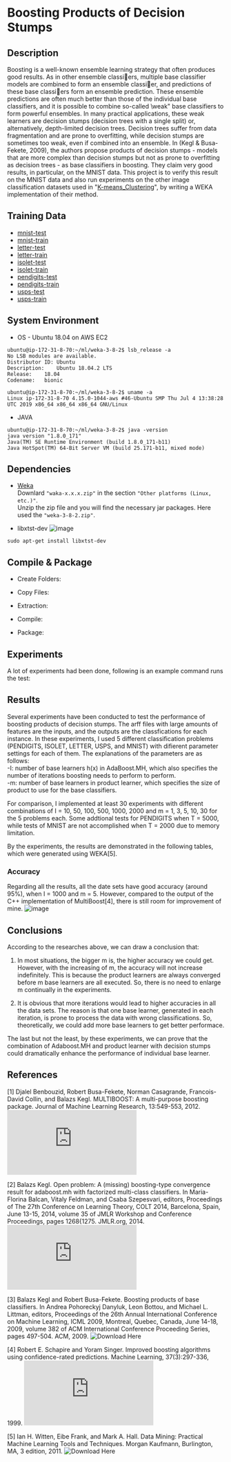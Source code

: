 # Boosting Products of Decision Stumps

## Description
Boosting is a well-known ensemble learning strategy that often produces good results. As in other ensemble classiers, multiple base classifier models are combined to form an ensemble classier, and predictions of these base classiers form an ensemble prediction. These ensemble predictions are often much better than those of the individual base classifiers, and it is possible to combine so-called \weak" base classifiers to form powerful ensembles. In many practical applications, these weak learners are decision stumps (decision trees with a
single split) or, alternatively, depth-limited decision trees. Decision trees suffer from data fragmentation and are prone to overfitting, while decision stumps are sometimes too weak, even if combined into an ensemble. In (Kegl & Busa-Fekete, 2009), the authors propose products of decision stumps - models that are more complex than decision stumps but not as prone to overfitting as decision trees - as base classifiers in boosting. They claim very good results, in particular, on the MNIST data. This project is to verify this result on the MNIST data and also run experiments on the other image classification datasets used in "[K-means_Clustering](https://github.com/darwinsww/K-means_Clustering)", by writing a WEKA implementation of their method.

## Training Data
- [mnist-test](https://www.cs.waikato.ac.nz/ml/521/old/2018/assignment2/mnist-test.arff)
- [mnist-train](https://www.cs.waikato.ac.nz/ml/521/old/2018/assignment2/mnist-train.arff)
- [letter-test](https://www.cs.waikato.ac.nz/ml/521/old/2018/assignment2/letter-test.arff)
- [letter-train](https://www.cs.waikato.ac.nz/ml/521/old/2018/assignment2/letter-train.arff)
- [isolet-test](https://www.cs.waikato.ac.nz/ml/521/old/2018/assignment2/isolet-test.arff)
- [isolet-train](https://www.cs.waikato.ac.nz/ml/521/old/2018/assignment2/isolet-train.arff)
- [pendigits-test](https://www.cs.waikato.ac.nz/ml/521/old/2018/assignment2/pendigits-test.arff)
- [pendigits-train](https://www.cs.waikato.ac.nz/ml/521/old/2018/assignment2/pendigits-train.arff)
- [usps-test](https://www.cs.waikato.ac.nz/ml/521/old/2018/assignment2/usps-test.arff)
- [usps-train](https://www.cs.waikato.ac.nz/ml/521/old/2018/assignment2/usps-train.arff)

## System Environment
- OS - Ubuntu 18.04 on AWS EC2 
```
ubuntu@ip-172-31-8-70:~/ml/weka-3-8-2$ lsb_release -a
No LSB modules are available.
Distributor ID:	Ubuntu
Description:	Ubuntu 18.04.2 LTS
Release:	18.04
Codename:	bionic

ubuntu@ip-172-31-8-70:~/ml/weka-3-8-2$ uname -a
Linux ip-172-31-8-70 4.15.0-1044-aws #46-Ubuntu SMP Thu Jul 4 13:38:28 UTC 2019 x86_64 x86_64 x86_64 GNU/Linux
```

- JAVA
```
ubuntu@ip-172-31-8-70:~/ml/weka-3-8-2$ java -version
java version "1.8.0_171"
Java(TM) SE Runtime Environment (build 1.8.0_171-b11)
Java HotSpot(TM) 64-Bit Server VM (build 25.171-b11, mixed mode)
```

## Dependencies
- [Weka](https://www.cs.waikato.ac.nz/ml/weka/downloading.html)  
Downlard ```"waka-x.x.x.zip"``` in the section ```"Other platforms (Linux, etc.)"```.   
Unzip the zip file and you will find the necessary jar packages. Here used the ```"weka-3-8-2.zip"```.  

- libxtst-dev 
  ![image](https://github.com/darwinsww/Boosting_products_of_decision_stumps/blob/master/img/libxtst-dev.png)
```
sudo apt-get install libxtst-dev
```

## Compile & Package
- Create Folders:   


- Copy Files:   


- Extraction:   


- Compile:  


- Package:  


## Experiments
A lot of experiments had been done, following is an example command runs the test:



## Results
Several experiments have been conducted to test the performance of boosting products of decision stumps. The arff files with large amounts of features are the inputs, and the outputs are the classfications for each instance. In these experiments, I used 5 different classification problems (PENDIGITS, ISOLET, LETTER, USPS, and MNIST) with difierent parameter settings for each of them. The explanations of the parameters are as follows:   
-I: number of base learners h(x) in AdaBoost.MH, which also specifies the number of iterations boosting needs to perform to perform.  
-m: number of base learners in product learner, which specifies the size of product to use for the base classifiers.   

For comparison, I implemented at least 30 experiments with different combinations of I = 10, 50, 100, 500, 1000, 2000 and m = 1, 3, 5, 10, 30 for the 5 problems each. Some addtional tests for PENDIGITS when T = 5000, while tests of MNIST are not accomplished when T = 2000 due to memory limitation.  

By the experiments, the results are demonstrated in the following tables, which were generated using WEKA[5].  

### Accuracy
Regarding all the results, all the date sets have good accuracy (around 95%), when I = 1000 and m = 5. However, compared to the output of the C++ implementation of MultiBoost[4], there is still room for improvement of mine.
![image](https://github.com/darwinsww/Boosting_products_of_decision_stumps/blob/master/img/Accuracy.png)

## Conclusions
According to the researches above, we can draw a conclusion that:  

1. In most situations, the bigger m is, the higher accuracy we could get. However, with the increasing of m, the accuracy will not increase indefinitely. This is because the product learners are always converged before m base learners are all executed. So, there is no need to enlarge m continually in the experiments.  

2. It is obvious that more iterations would lead to higher accuracies in all the data sets. The reason is that one base learner, generated in each iteration, is prone to process the data with wrong classifications. So, theoretically, we could add more base learners to get better performace.   

The last but not the least, by these experiments, we can prove that the combination of Adaboost.MH and product learner with decision stumps could dramatically enhance the performance of individual base learner.

## References
[1] Djalel Benbouzid, Robert Busa-Fekete, Norman Casagrande, Francois-David Collin, and Balazs Kegl. MULTIBOOST: A multi-purpose boosting package. Journal of Machine Learning Research, 13:549-553, 2012.
![Download Here](http://www.jmlr.org/papers/volume13/benbouzid12a/benbouzid12a.pdf)   

[2] Balazs Kegl. Open problem: A (missing) boosting-type convergence result for adaboost.mh with factorized multi-class classifiers. In Maria-Florina Balcan, Vitaly Feldman, and Csaba Szepesvari, editors, Proceedings of The 27th Conference on Learning Theory, COLT 2014, Barcelona, Spain, June 13-15, 2014, volume 35 of JMLR Workshop and Conference Proceedings, pages 1268{1275. JMLR.org, 2014.
![Download Here](http://proceedings.mlr.press/v35/kegl14.pdf)   

[3] Balazs Kegl and Robert Busa-Fekete. Boosting products of base classifiers. In Andrea Pohoreckyj Danyluk, Leon Bottou, and Michael L. Littman, editors, Proceedings of the 26th Annual International Conference on Machine Learning, ICML 2009, Montreal, Quebec, Canada, June 14-18, 2009, volume 382 of ACM International Conference Proceeding Series, pages 497-504. ACM, 2009.
![Download Here]()    

[4] Robert E. Schapire and Yoram Singer. Improved boosting algorithms using confidence-rated predictions. Machine Learning, 37(3):297-336, 1999.
![Download Here](https://link.springer.com/content/pdf/10.1023/A:1007614523901.pdf)   

[5] Ian H. Witten, Eibe Frank, and Mark A. Hall. Data Mining: Practical Machine Learning Tools and Techniques. Morgan Kaufmann, Burlington, MA, 3 edition, 2011.
![Download Here]()   
